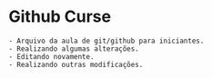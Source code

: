 # Github Curse

	- Arquivo da aula de git/github para iniciantes.
	- Realizando algumas alterações.
	- Editando novamente.
	- Realizando outras modificações.
